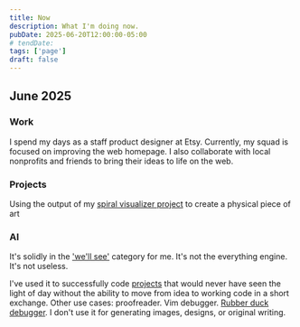 ```yaml
---
title: Now
description: What I'm doing now. 
pubDate: 2025-06-20T12:00:00-05:00
# tendDate: 
tags: ['page']
draft: false
---
```


## June 2025
### Work
I spend my days as a staff product designer at Etsy. Currently, my squad is focused on improving the web homepage. I also collaborate with local nonprofits and friends to bring their ideas to life on the web.
### Projects
Using the output of my [spiral visualizer project](/p/project-spiral-visualizer) to create a physical piece of art
### AI
It's solidly in the ['we'll see'](https://www.youtube.com/watch?v=JC9CrNTT6Uk) category for me. It's not the everything engine. It's not useless.

I've used it to successfully code [projects](/t/project/) that would never have seen the light of day without the ability to move from idea to working code in a short exchange. Other use cases: proofreader. Vim debugger. [Rubber duck debugger](https://en.wikipedia.org/wiki/Rubber_duck_debugging). I don't use it for generating images, designs, or original writing.